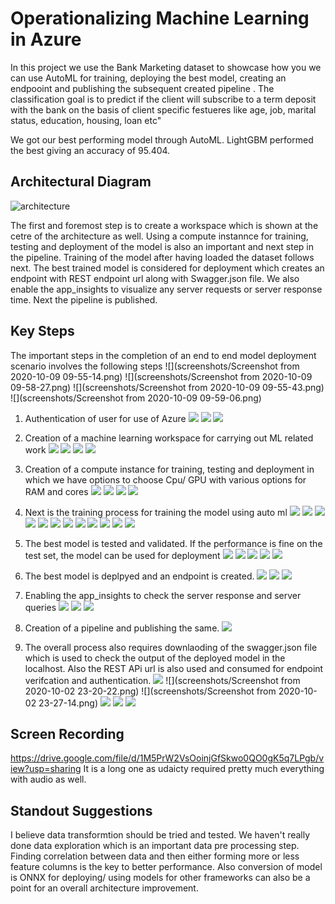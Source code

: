 
# Operationalizing Machine Learning in Azure

In this project we use the Bank Marketing dataset to showcase how you we can use AutoML for training, deploying the best model, creating an endpooint and publishing the subsequent created pipeline . The classification goal is to predict if the client will subscribe to a term deposit with the bank on the basis of client specific festueres like age, job, marital status, education, housing, loan etc"

We got our best performing model through AutoML. LightGBM performed the best giving an accuracy of 95.404. 

## Architectural Diagram
![architecture](screenshots/architecture.png)


The first and foremost step is to create a workspace which is shown at the cetre of the architecture as well. Using a compute instannce for training, testing and deployment of the model is also an important and next step in the pipeline. Training of the model after having loaded the dataset follows next. The best trained model is considered for deployment which creates an endpoint with REST endpoint url along with Swagger.json file. We also enable the app_insights to visualize any server requests or server response time. Next the pipeline is published. 

## Key Steps
The important steps in the completion of an end to end model deployment scenario involves the following steps
![](screenshots/Screenshot from 2020-10-09 09-55-14.png)
![](screenshots/Screenshot from 2020-10-09 09-58-27.png)
![](screenshots/Screenshot from 2020-10-09 09-55-43.png)
![](screenshots/Screenshot from 2020-10-09 09-59-06.png)

1) Authentication of user for use of Azure
 ![](screenshots/1.png)
 ![](screenshots/2.png)
  ![](screenshots/3.png)
2) Creation of a machine learning workspace for carrying out ML related work
![](screenshots/6.png)
![](screenshots/7.png)
![](screenshots/8.png)
![](screenshots/9.png)

3) Creation of a compute instance for training, testing and deployment in which we have options to choose Cpu/ GPU with various options for RAM and cores 
![](screenshots/9.png)
![](screenshots/10.png)
![](screenshots/11.png)
![](screenshots/12.png)
4) Next is the training process for training the model using auto ml
![](screenshots/13.png)
![](screenshots/14.png)
![](screenshots/20.png)
![](screenshots/21.png)
![](screenshots/23.png)
![](screenshots/24.png)
![](screenshots/25.png)
![](screenshots/26.png)
![](screenshots/27.png)
![](screenshots/29.png)
![](screenshots/30.png)
![](screenshots/31.png)
5) The best model is tested and validated. If the performance is fine on the test set, the model can be used for deployment
![](screenshots/41.png)
![](screenshots/35.png)
![](screenshots/36.png)
![](screenshots/37.png)
![](screenshots/39.png)

6) The best model is deplpyed and an endpoint is created.
![](screenshots/38.png)
![](screenshots/32.png)
![](screenshots/33.png)
7) Enabling the app_insights to check the server response and server queries 
![](screenshots/45.png)
![](screenshots/46.png)
![](screenshots/46.png)
8) Creation of a pipeline and publishing the same.
![](screenshots/57.png)
9) The overall process also requires downlaoding of the swagger.json file which is used to check the output of the deployed model in the localhost. Also the REST APi url is also used and consumed for endpoint verifcation and authentication.
![](screenshots/40.png)
![](screenshots/Screenshot from 2020-10-02 23-20-22.png)
![](screenshots/Screenshot from 2020-10-02 23-27-14.png)
![](screenshots/40.png)
![](screenshots/62.png)
![](screenshots/63.png)

## Screen Recording
https://drive.google.com/file/d/1M5PrW2VsOoinjGfSkwo0QO0gK5q7LPgb/view?usp=sharing
It is a long one as udaicty required pretty much everything with audio as well.

## Standout Suggestions
I believe data transformtion should be tried and tested. We haven't really done data exploration which is an important data pre processing step. Finding correlation between data and then either forming more or less feature columns is the key to better performance. 
Also conversion of model is ONNX for deploying/ using models for other frameworks can also be a point for an overall architecture improvement.

